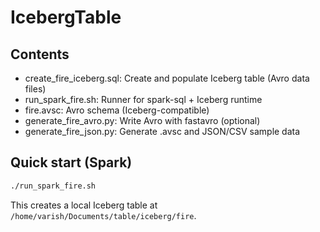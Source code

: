 # IcebergTable

## Contents
- create_fire_iceberg.sql: Create and populate Iceberg table (Avro data files)
- run_spark_fire.sh: Runner for spark-sql + Iceberg runtime
- fire.avsc: Avro schema (Iceberg-compatible)
- generate_fire_avro.py: Write Avro with fastavro (optional)
- generate_fire_json.py: Generate .avsc and JSON/CSV sample data

## Quick start (Spark)
```bash
./run_spark_fire.sh
```
This creates a local Iceberg table at `/home/varish/Documents/table/iceberg/fire`.
